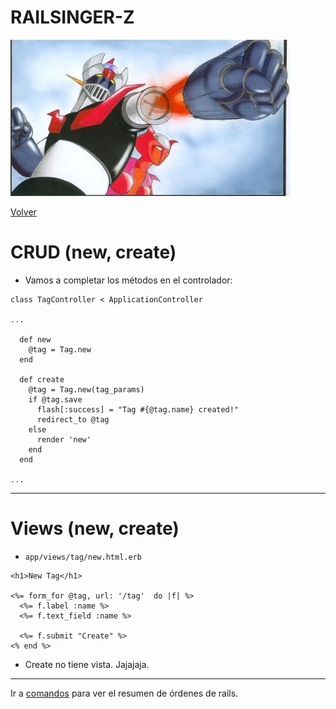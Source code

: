 
# RAILSINGER-Z

![](images/super-brazo.png)

[Volver](README.md)

# CRUD (new, create)

* Vamos a completar los métodos en el controlador:
```
class TagController < ApplicationController

...

  def new
    @tag = Tag.new
  end

  def create
    @tag = Tag.new(tag_params)
    if @tag.save
      flash[:success] = "Tag #{@tag.name} created!"
      redirect_to @tag
    else
      render 'new'
    end
  end

...

```

---

# Views (new, create)

* `app/views/tag/new.html.erb`
```
<h1>New Tag</h1>

<%= form_for @tag, url: '/tag'  do |f| %>
  <%= f.label :name %>
  <%= f.text_field :name %>

  <%= f.submit "Create" %>
<% end %>

```
* Create no tiene vista. Jajajaja.

---

Ir a [comandos](99-commands.md) para ver el resumen de órdenes de rails.

